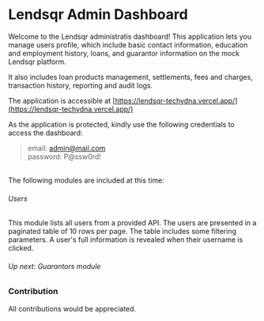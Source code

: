 # Lendsqr Admin Dashboard

Welcome to the Lendsqr administratis dashboard! This application lets you manage users profile, which include basic contact information, education and employment history, loans, and guarantor information on the mock Lendsqr platform.

It also includes loan products management, settlements, fees and charges, transaction history, reporting and audit logs.

The application is accessible at [https://lendsqr-techydna.vercel.app/](https://lendsqr-techydna.vercel.app/)


As the application is protected, kindly use the following credentials to access the dashboard:

> email: admin@mail.com <br />
> password: P@ssw0rd!


<br />The following modules are included at this time:<br />

###### Users
This module lists all users from a provided API. The users are presented in a paginated table of 10 rows per page. The table includes some filtering parameters. A user's full information is revealed when their username is clicked.

###### Up next: Guarantors module


### Contribution
All contributions would be appreciated.
